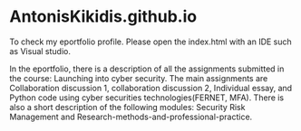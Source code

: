 # AntonisKikidis.github.io


To check my eportfolio profile. Please open the index.html with an IDE such as Visual studio. 

In the eportfolio, there is a description of all the assignments submitted in the course:
Launching into cyber security. The main assignments are Collaboration discussion 1, collaboration discussion 2, 
Individual essay, and Python code using cyber securities technologies(FERNET, MFA).
There is also a short description of the following modules:
Security Risk Management and Research-methods-and-professional-practice.
